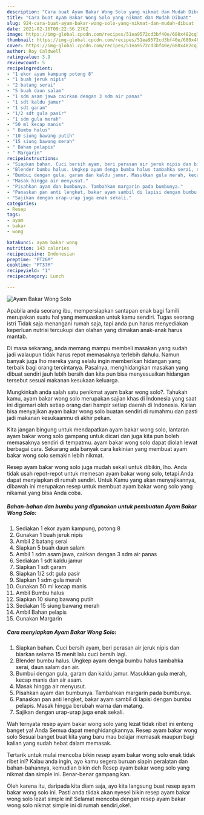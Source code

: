 ```yaml
---
description: "Cara buat Ayam Bakar Wong Solo yang nikmat dan Mudah Dibuat"
title: "Cara buat Ayam Bakar Wong Solo yang nikmat dan Mudah Dibuat"
slug: 924-cara-buat-ayam-bakar-wong-solo-yang-nikmat-dan-mudah-dibuat
date: 2021-02-16T09:22:56.276Z
image: https://img-global.cpcdn.com/recipes/51ea9572cd3bf40e/680x482cq70/ayam-bakar-wong-solo-foto-resep-utama.jpg
thumbnail: https://img-global.cpcdn.com/recipes/51ea9572cd3bf40e/680x482cq70/ayam-bakar-wong-solo-foto-resep-utama.jpg
cover: https://img-global.cpcdn.com/recipes/51ea9572cd3bf40e/680x482cq70/ayam-bakar-wong-solo-foto-resep-utama.jpg
author: Roy Caldwell
ratingvalue: 3.9
reviewcount: 5
recipeingredient:
- "1 ekor ayam kampung potong 8"
- "1 buah jeruk nipis"
- "2 batang serai"
- "5 buah daun salam"
- "1 sdm asam jawa cairkan dengan 3 sdm air panas"
- "1 sdt kaldu jamur"
- "1 sdt garam"
- "1/2 sdt gula pasir"
- "1 sdm gula merah"
- "50 ml kecap manis"
- " Bumbu halus"
- "10 siung bawang putih"
- "15 siung bawang merah"
- " Bahan pelapis"
- " Margarin"
recipeinstructions:
- "Siapkan bahan. Cuci bersih ayam, beri perasan air jeruk nipis dan biarkan selama 15 menit lalu cuci bersih lagi."
- "Blender bumbu halus. Ungkep ayam denga bumbu halus tambahka serai, daun salam dan air."
- "Bumbui dengan gula, garam dan kaldu jamur. Masukkan gula merah, kecap manis dan air asam."
- "Masak hingga air menyusut."
- "Pisahkan ayam dan bumbunya. Tambahkan margarin pada bumbunya."
- "Panaskan pan anti lengket, bakar ayam sambil di lapisi dengan bumbu pelapis. Masak hingga berubah warna dan matang."
- "Sajikan dengan urap-urap juga enak sekali."
categories:
- Resep
tags:
- ayam
- bakar
- wong

katakunci: ayam bakar wong 
nutrition: 143 calories
recipecuisine: Indonesian
preptime: "PT26M"
cooktime: "PT37M"
recipeyield: "1"
recipecategory: Lunch

---
```



![Ayam Bakar Wong Solo](https://img-global.cpcdn.com/recipes/51ea9572cd3bf40e/680x482cq70/ayam-bakar-wong-solo-foto-resep-utama.jpg)

Apabila anda seorang ibu, mempersiapkan santapan enak bagi famili merupakan suatu hal yang memuaskan untuk kamu sendiri. Tugas seorang istri Tidak saja menangani rumah saja, tapi anda pun harus menyediakan keperluan nutrisi tercukupi dan olahan yang dimakan anak-anak harus mantab.

Di masa  sekarang, anda memang mampu membeli masakan yang sudah jadi walaupun tidak harus repot memasaknya terlebih dahulu. Namun banyak juga lho mereka yang selalu ingin memberikan hidangan yang terbaik bagi orang tercintanya. Pasalnya, menghidangkan masakan yang dibuat sendiri jauh lebih bersih dan kita pun bisa menyesuaikan hidangan tersebut sesuai makanan kesukaan keluarga. 



Mungkinkah anda salah satu penikmat ayam bakar wong solo?. Tahukah kamu, ayam bakar wong solo merupakan sajian khas di Indonesia yang saat ini digemari oleh setiap orang dari hampir setiap daerah di Indonesia. Kalian bisa menyajikan ayam bakar wong solo buatan sendiri di rumahmu dan pasti jadi makanan kesukaanmu di akhir pekan.

Kita jangan bingung untuk mendapatkan ayam bakar wong solo, lantaran ayam bakar wong solo gampang untuk dicari dan juga kita pun boleh memasaknya sendiri di tempatmu. ayam bakar wong solo dapat diolah lewat berbagai cara. Sekarang ada banyak cara kekinian yang membuat ayam bakar wong solo semakin lebih nikmat.

Resep ayam bakar wong solo juga mudah sekali untuk dibikin, lho. Anda tidak usah repot-repot untuk memesan ayam bakar wong solo, tetapi Anda dapat menyiapkan di rumah sendiri. Untuk Kamu yang akan menyajikannya, dibawah ini merupakan resep untuk membuat ayam bakar wong solo yang nikamat yang bisa Anda coba.

<!--inarticleads1-->

##### Bahan-bahan dan bumbu yang digunakan untuk pembuatan Ayam Bakar Wong Solo:

1. Sediakan 1 ekor ayam kampung, potong 8
1. Gunakan 1 buah jeruk nipis
1. Ambil 2 batang serai
1. Siapkan 5 buah daun salam
1. Ambil 1 sdm asam jawa, cairkan dengan 3 sdm air panas
1. Sediakan 1 sdt kaldu jamur
1. Siapkan 1 sdt garam
1. Siapkan 1/2 sdt gula pasir
1. Siapkan 1 sdm gula merah
1. Gunakan 50 ml kecap manis
1. Ambil  Bumbu halus
1. Siapkan 10 siung bawang putih
1. Sediakan 15 siung bawang merah
1. Ambil  Bahan pelapis
1. Gunakan  Margarin




<!--inarticleads2-->

##### Cara menyiapkan Ayam Bakar Wong Solo:

1. Siapkan bahan. Cuci bersih ayam, beri perasan air jeruk nipis dan biarkan selama 15 menit lalu cuci bersih lagi.
1. Blender bumbu halus. Ungkep ayam denga bumbu halus tambahka serai, daun salam dan air.
1. Bumbui dengan gula, garam dan kaldu jamur. Masukkan gula merah, kecap manis dan air asam.
1. Masak hingga air menyusut.
1. Pisahkan ayam dan bumbunya. Tambahkan margarin pada bumbunya.
1. Panaskan pan anti lengket, bakar ayam sambil di lapisi dengan bumbu pelapis. Masak hingga berubah warna dan matang.
1. Sajikan dengan urap-urap juga enak sekali.




Wah ternyata resep ayam bakar wong solo yang lezat tidak ribet ini enteng banget ya! Anda Semua dapat menghidangkannya. Resep ayam bakar wong solo Sesuai banget buat kita yang baru mau belajar memasak maupun bagi kalian yang sudah hebat dalam memasak.

Tertarik untuk mulai mencoba bikin resep ayam bakar wong solo enak tidak ribet ini? Kalau anda ingin, ayo kamu segera buruan siapin peralatan dan bahan-bahannya, kemudian bikin deh Resep ayam bakar wong solo yang nikmat dan simple ini. Benar-benar gampang kan. 

Oleh karena itu, daripada kita diam saja, ayo kita langsung buat resep ayam bakar wong solo ini. Pasti anda tiidak akan nyesel bikin resep ayam bakar wong solo lezat simple ini! Selamat mencoba dengan resep ayam bakar wong solo nikmat simple ini di rumah sendiri,oke!.

